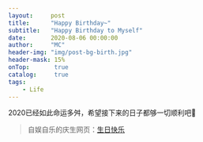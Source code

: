 ```yaml
---
layout:     post
title:      "Happy Birthday~"
subtitle:   "Happy Birthday to Myself"
date:       2020-08-06 00:00:00
author:     "MC"
header-img: "img/post-bg-birth.jpg"
header-mask: 15%
onTop:       true
catalog:     true
tags:
    - Life
---
```

2020已经如此命运多舛，希望接下来的日子都够一切顺利吧🎂<br>
> 自娱自乐的庆生网页：[生日快乐](/assets/birthday/index.html)